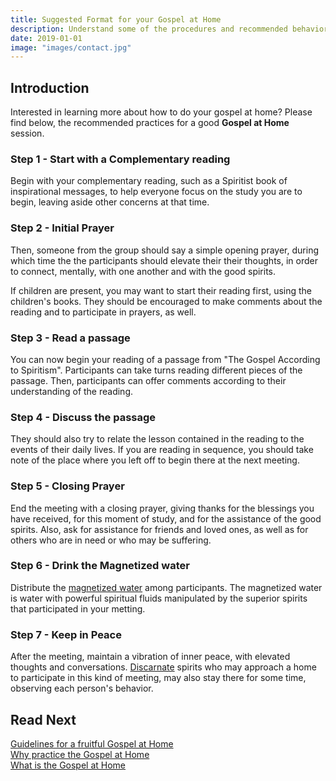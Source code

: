 ```yaml
---
title: Suggested Format for your Gospel at Home
description: Understand some of the procedures and recommended behavior when practing your Gospel at Home.
date: 2019-01-01
image: "images/contact.jpg"
---
```


## Introduction
Interested in learning more about how to do your gospel at home?
Please find below, the recommended practices for a good **Gospel at Home** session.

### Step 1 - Start with a Complementary reading
Begin with your complementary reading, such as a Spiritist book of inspirational messages, to help everyone focus on the study you are to begin, leaving aside other concerns at that time.

### Step 2 - Initial Prayer
Then, someone from the group should say a simple opening prayer, during which time the the participants should elevate their their thoughts, in order to connect, mentally, with one another and with the good spirits.

If children are present, you may want to start their reading first, using the children's books. They should be encouraged to make comments about the reading and to participate in prayers, as well.
	     	
### Step 3 - Read a passage
You can now begin your reading of a passage from "The Gospel According to Spiritism".  Participants can take turns reading different pieces of the passage.  Then, participants can offer comments according to their understanding of the reading.

### Step 4 - Discuss the passage
They should also try to relate the lesson contained in the reading to the events of their daily lives.  If you are reading in sequence, you should take note of the place where you left off to begin there at the next meeting.

### Step 5 - Closing Prayer
End the meeting with a closing prayer, giving thanks for the blessings you have received, for this moment of study, and for the assistance of the good spirits.  Also, ask for assistance for friends and loved ones, as well as for others who are in need or who may be suffering.

### Step 6 - Drink the Magnetized water
Distribute the [magnetized water](/en/vocabulary/magnetized-water) among participants.
The magnetized water is water with powerful spiritual fluids manipulated by the superior spirits
that participated in your metting.

### Step 7 - Keep in Peace
After the meeting, maintain a vibration of inner peace, with elevated thoughts and conversations.
[Discarnate](/about/discarnate) spirits who may approach a home to participate in this kind of meeting,
may also stay there for some time, observing each person's behavior.


## Read Next
[Guidelines for a fruitful Gospel at Home](../guidelines)  
[Why practice the Gospel at Home](../why)  
[What is the Gospel at Home](../)  

